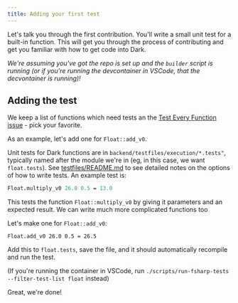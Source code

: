 ```yaml
---
title: Adding your first test
---
```


Let's talk you through the first contribution. You'll write a small unit test
for a built-in function. This will get you through the process of contributing
and get you familiar with how to get code into Dark.

_We're assuming you've got the repo is set up and the `builder` script is
running (or if you're running the devcontainer in VSCode, that the decvontainer
is running)!_

## Adding the test

We keep a list of functions which need tests an the
[Test Every Function issue](https://github.com/darklang/dark/issues/3262) - pick
your favorite.

As an example, let's add one for `Float::add_v0`.

Unit tests for Dark functions are in `backend/testfiles/execution/*.tests"`,
typically named after the module we're in (eg, in this case, we want
`float.tests`). See
[testfiles/README.md](https://github.com/darklang/dark/tree/main/backend/testfiles/README.md)
to see detailed notes on the options of how to write tests. An example test is:

```fsharp
Float.multiply_v0 26.0 0.5 = 13.0
```

This tests the function `Float::multiply_v0` by giving it parameters and an
expected result. We can write much more complicated functions too

Let's make one for `Float::add_v0`:

`Float.add_v0 26.0 0.5 = 26.5`

Add this to `float.tests`, save the file, and it should automatically recompile
and run the test.

(If you're running the container in VSCode, run
`./scripts/run-fsharp-tests --filter-test-list float` instead)

Great, we're done!

